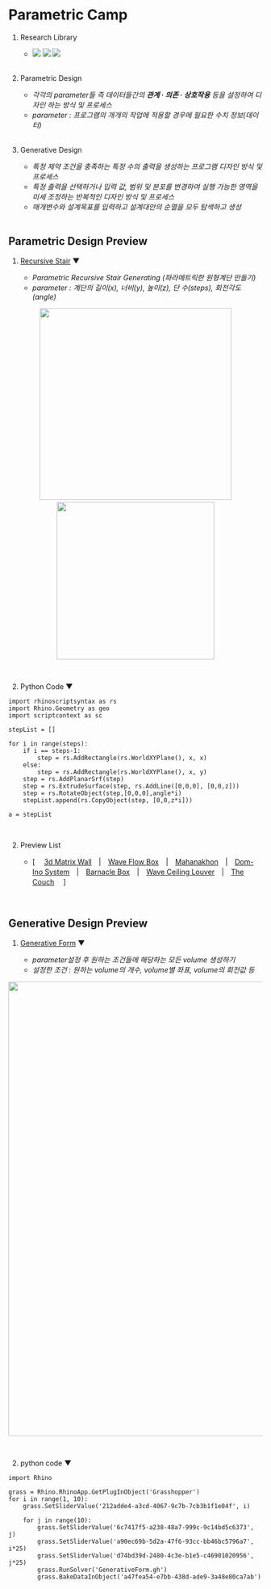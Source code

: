 # Parametric Camp<br>

1. Research Library<br>

   - <img src="https://img.shields.io/badge/rhino-2d2f34?style=for-the-badge&logo=rhinoceros&logoColor=white"/> <img src="https://img.shields.io/badge/rhinoscriptsyntax-2d2f34?style=for-the-badge&logo=rhinoceros&logoColor=white"/> <img src="https://img.shields.io/badge/ghpythonlib-2d2f34?style=for-the-badge&logo=rhinoceros&logoColor=white"/><br><br>
   
   
2. Parametric Design<br>
   - _각각의 parameter들 즉 데이터들간의 **관계 · 의존 · 상호작용** 등을 설정하여 디자인 하는 방식 및 프로세스_
   - _parameter : 프로그램의 개개의 작업에 적용할 경우에 필요한 수치 정보(데이터)_<br><br>


3. Generative Design<br>
   - _특정 제약 조건을 충족하는 특정 수의 출력을 생성하는 프로그램 디자인 방식 및 프로세스_
   - _특정 출력을 선택하거나 입력 값, 범위 및 분포를 변경하여 실행 가능한 영역을 미세 조정하는 반복적인 디자인 방식 및 프로세스_
   - _매개변수와 설계목표를 입력하고 설계대안의 순열을 모두 탐색하고 생성_<br><br>


## Parametric Design Preview
1. [Recursive Stair](https://github.com/PARKCHEOLHEE-lab/ParametricCamp/tree/master/04.rsExercise/RecursiveStair) ▼<br>

   - _Parametric Recursive Stair Generating (파라메트릭한 원형계단 만들기)_
   - _parameter : 계단의 길이(x), 너비(y), 높이(z), 단 수(steps), 회전각도(angle)_
<p align="center"><a href='https://ifh.cc/v-chGKXl' target='_blank'><img src='https://ifh.cc/g/chGKXl.gif' border='0' width="380px"></a>　<a href='https://ifh.cc/v-JBVajY' target='_blank'><img src='https://ifh.cc/g/JBVajY.png' border='0' width="312px"></a></p><br>
   
2. Python Code ▼
  ```
  import rhinoscriptsyntax as rs
  import Rhino.Geometry as geo
  import scriptcontext as sc

  stepList = []

  for i in range(steps):
      if i == steps-1:
          step = rs.AddRectangle(rs.WorldXYPlane(), x, x)
      else:
          step = rs.AddRectangle(rs.WorldXYPlane(), x, y)
      step = rs.AddPlanarSrf(step)
      step = rs.ExtrudeSurface(step, rs.AddLine([0,0,0], [0,0,z]))
      step = rs.RotateObject(step,[0,0,0],angle*i)
      stepList.append(rs.CopyObject(step, [0,0,z*i]))

  a = stepList
   ```
   
<br>

2. Preview List

   - [ 　[3d Matrix Wall](https://github.com/PARKCHEOLHEE-lab/ParametricCamp/tree/master/04.rsExercise/3dMatrixWall)　|　[Wave Flow Box](https://github.com/PARKCHEOLHEE-lab/ParametricCamp/blob/master/04.rsExercise/WaveFlowBox/README.md)　|　[Mahanakhon](https://github.com/PARKCHEOLHEE-lab/ParametricCamp/tree/master/04.rsExercise/Mahanakhon)　|　[Dom-Ino System](https://github.com/PARKCHEOLHEE-lab/ParametricCamp/tree/master/04.rsExercise/Dom-InoSystem)　|　[Barnacle Box](https://github.com/PARKCHEOLHEE-lab/ParametricCamp/tree/master/04.rsExercise/BarnacleBox)　|　[Wave Ceiling Louver](https://github.com/PARKCHEOLHEE-lab/ParametricCamp/tree/master/04.rsExercise/Louver)　|　[The Couch](https://github.com/PARKCHEOLHEE-lab/ParametricCamp/tree/master/04.rsExercise/TheCouch) 　]
 
<br>

## Generative Design Preview
1. [Generative Form](https://github.com/PARKCHEOLHEE-lab/ParametricCamp/tree/master/03.rsApplication/GenerativeForm) ▼<br>

   - _parameter설정 후 원하는 조건들에 해당하는 모든 volume 생성하기_
   - _설정한 조건 : 원하는 volume의 개수, volume별 좌표, volume의 회전값 등_
<p align="center"><img src='https://user-images.githubusercontent.com/83874157/126615653-6375512c-5b3c-42d3-9887-e6a8f6f2986e.gif' border='0' width="900px"></a></p><br>

2. python code ▼
```
import Rhino

grass = Rhino.RhinoApp.GetPlugInObject('Grasshopper')
for i in range(1, 10):
    grass.SetSliderValue('212adde4-a3cd-4067-9c7b-7cb3b1f1e04f', i)
    
    for j in range(10):
        grass.SetSliderValue('6c7417f5-a238-48a7-999c-9c14bd5c6373', j)
        grass.SetSliderValue('a90ec69b-5d2a-47f6-93cc-bb46bc5796a7', i*25)
        grass.SetSliderValue('d74bd39d-2480-4c3e-b1e5-c46901020956', j*25)
        grass.RunSolver('GenerativeForm.gh')
        grass.BakeDataInObject('a47fea54-e7bb-438d-ade9-3a48e80ca7ab')
```

   
